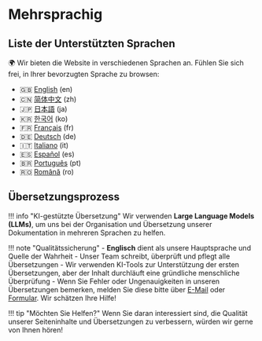 # Mehrsprachig

## Liste der Unterstützten Sprachen

🌍 Wir bieten die Website in verschiedenen Sprachen an.
Fühlen Sie sich frei, in Ihrer bevorzugten Sprache zu browsen:

- 🇬🇧 [English](/) (en)
- 🇨🇳 [简体中文](/zh) (zh)
- 🇯🇵 [日本語](/ja) (ja)
- 🇰🇷 [한국어](/ko) (ko)
- 🇫🇷 [Français](/fr) (fr)
- 🇩🇪 [Deutsch](/de) (de)
- 🇮🇹 [Italiano](/it) (it)
- 🇪🇸 [Español](/es) (es)
- 🇧🇷 [Português](/pt) (pt)
- 🇷🇴 [Română](/ro) (ro)

## Übersetzungsprozess

!!! info "KI-gestützte Übersetzung"
    Wir verwenden **Large Language Models (LLMs)**, um uns bei der Organisation und Übersetzung unserer Dokumentation in mehreren Sprachen zu helfen.

!!! note "Qualitätssicherung"
    - **Englisch** dient als unsere Hauptsprache und Quelle der Wahrheit
    - Unser Team schreibt, überprüft und pflegt alle Übersetzungen
    - Wir verwenden KI-Tools zur Unterstützung der ersten Übersetzungen, aber der Inhalt durchläuft eine gründliche menschliche Überprüfung
    - Wenn Sie Fehler oder Ungenauigkeiten in unseren Übersetzungen bemerken, melden Sie diese bitte über [E-Mail](mailto:info@techxartisan.com) oder [Formular](/feedback). Wir schätzen Ihre Hilfe!

!!! tip "Möchten Sie Helfen?"
    Wenn Sie daran interessiert sind, die Qualität unserer Seiteninhalte und Übersetzungen zu verbessern, würden wir gerne von Ihnen hören!
